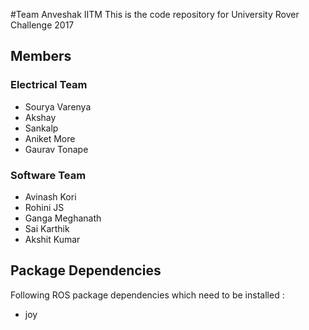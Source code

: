 #Team Anveshak IITM
This is the code repository for University Rover Challenge 2017

## Members
### Electrical Team
+ Sourya Varenya
+ Akshay
+ Sankalp
+ Aniket More
+ Gaurav Tonape

### Software Team
+ Avinash Kori
+ Rohini JS
+ Ganga Meghanath
+ Sai Karthik
+ Akshit Kumar

## Package Dependencies
Following ROS package dependencies which need to be installed :
+ joy 
